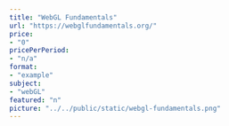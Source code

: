 ```yaml
---
title: "WebGL Fundamentals"
url: "https://webglfundamentals.org/"
price: 
- "0"
pricePerPeriod: 
- "n/a"
format: 
- "example"
subject: 
- "webGL"
featured: "n"
picture: "../../public/static/webgl-fundamentals.png"
---
```

